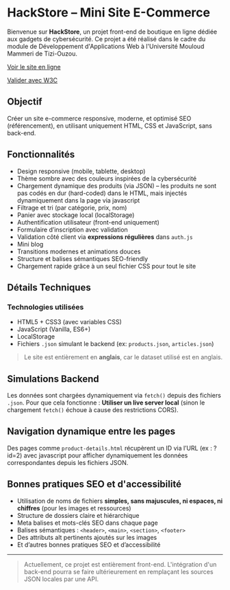 # HackStore – Mini Site E-Commerce

Bienvenue sur **HackStore**, un projet front-end de boutique en ligne dédiée aux gadgets de cybersécurité. Ce projet a été réalisé dans le cadre du module de Développement d'Applications Web à l'Université Mouloud Mammeri de Tizi-Ouzou.

[Voir le site en ligne](https://anistezkratt.github.io/index.html)

[Valider avec W3C](https://validator.w3.org/nu/?doc=https%3A%2F%2Fanistezkratt.github.io%2Findex.html)

## Objectif

Créer un site e-commerce responsive, moderne, et optimisé SEO (référencement), en utilisant uniquement HTML, CSS et JavaScript, sans back-end.

## Fonctionnalités

- Design responsive (mobile, tablette, desktop)
- Thème sombre avec des couleurs inspirées de la cybersécurité
- Chargement dynamique des produits (via JSON) – les produits ne sont pas codés en dur (hard-coded) dans le HTML, mais injectés dynamiquement dans la page via javascript
- Filtrage et tri (par catégorie, prix, nom)
- Panier avec stockage local (localStorage)
- Authentification utilisateur (front-end uniquement)
- Formulaire d’inscription avec validation
- Validation côté client via **expressions régulières** dans `auth.js`
- Mini blog
- Transitions modernes et animations douces
- Structure et balises sémantiques SEO-friendly
- Chargement rapide grâce à un seul fichier CSS pour tout le site

## Détails Techniques

### Technologies utilisées

- HTML5 + CSS3 (avec variables CSS)
- JavaScript (Vanilla, ES6+)
- LocalStorage
- Fichiers `.json` simulant le backend (ex: `products.json`, `articles.json`)

> Le site est entièrement en **anglais**, car le dataset utilisé est en anglais.

## Simulations Backend

Les données sont chargées dynamiquement via `fetch()` depuis des fichiers `.json`. Pour que cela fonctionne :
**Utiliser un live server local** (sinon le chargement `fetch()` échoue à cause des restrictions CORS).

## Navigation dynamique entre les pages

Des pages comme `product-details.html` récupèrent un ID via l’URL (ex : ?id=2) avec javascript pour afficher dynamiquement les données correspondantes depuis les fichiers JSON.

## Bonnes pratiques SEO et d'accessibilité

- Utilisation de noms de fichiers **simples, sans majuscules, ni espaces, ni chiffres** (pour les images et ressources)
- Structure de dossiers claire et hiérarchique
- Meta balises et mots-clés SEO dans chaque page
- Balises sémantiques : `<header>`, `<main>`, `<section>`, `<footer>`
- Des attributs alt pertinents ajoutés sur les images
- Et d’autres bonnes pratiques SEO et d’accessibilité

---

> Actuellement, ce projet est entièrement front-end. L'intégration d'un back-end pourra se faire ultérieurement en remplaçant les sources JSON locales par une API.
